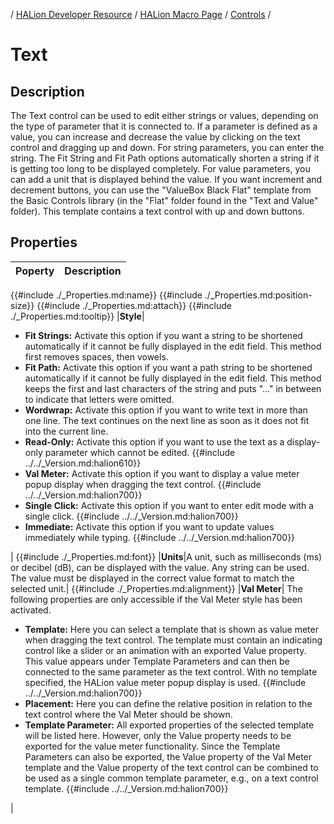 / [HALion Developer Resource](../../HALion-Developer-Resource.md) / [HALion Macro Page](./HALion-Macro-Page.md) / [Controls](./Controls.md) /

# Text

## Description

The Text control can be used to edit either strings or values, depending on the type of parameter that it is connected to. If a parameter is defined as a value, you can increase and decrease the value by clicking on the text control and dragging up and down. For string parameters, you can enter the string. The Fit String and Fit Path options automatically shorten a string if it is getting too long to be displayed completely. For value parameters, you can add a unit that is displayed behind the value. If you want increment and decrement buttons, you can use the "ValueBox Black Flat" template from the Basic Controls library (in the "Flat" folder found in the "Text and Value" folder). This template contains a text control with up and down buttons.

## Properties

|Poperty|Description|
|:-|:-|
{{#include ./_Properties.md:name}}
{{#include ./_Properties.md:position-size}}
{{#include ./_Properties.md:attach}}
{{#include ./_Properties.md:tooltip}}
|**Style**|<ul><li>**Fit Strings:** Activate this option if you want a string to be shortened automatically if it cannot be fully displayed in the edit field. This method first removes spaces, then vowels.</li><li>**Fit Path:** Activate this option if you want a path string to be shortened automatically if it cannot be fully displayed in the edit field. This method keeps the first and last characters of the string and puts "..." in between to indicate that letters were omitted.</li><li>**Wordwrap:** Activate this option if you want to write text in more than one line. The text continues on the next line as soon as it does not fit into the current line.</li><li>**Read-Only:** Activate this option if you want to use the text as a display-only parameter which cannot be edited.  {{#include ../../_Version.md:halion610}}</li><li>**Val Meter:** Activate this option if you want to display a value meter popup display when dragging the text control.  {{#include ../../_Version.md:halion700}}</li><li>**Single Click:** Activate this option if you want to enter edit mode with a single click.  {{#include ../../_Version.md:halion700}}</li><li>**Immediate:** Activate this option if you want to update values immediately while typing. {{#include ../../_Version.md:halion700}}</li></ul>|
{{#include ./_Properties.md:font}}
|**Units**|A unit, such as milliseconds (ms) or decibel (dB), can be displayed with the value. Any string can be used. The value must be displayed in the correct value format to match the selected unit.|
{{#include ./_Properties.md:alignment}}
|**Val Meter**| The following properties are only accessible if the Val Meter style has been activated.<ul><li>**Template:** Here you can select a template that is shown as value meter when dragging the text control. The template must contain an indicating control like a slider or an animation with an exported Value property. This value appears under Template Parameters and can then be connected to the same parameter as the text control. With no template specified, the HALion value meter popup display is used. {{#include ../../_Version.md:halion700}}</li><li>**Placement:** Here you can define the relative position in relation to the text control where the Val Meter should be shown.</li><li>**Template Parameter:** All exported properties of the selected template will be listed here. However, only the Value property needs to be exported for the value meter functionality. Since the Template Parameters can also be exported, the Value property of the Val Meter template and the Value property of the text control can be combined to be used as a single common template parameter, e.g., on a text control template. {{#include ../../_Version.md:halion700}}</li></ul>|

